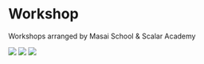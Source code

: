 # Workshop

Workshops arranged by Masai School &amp; Scalar Academy

<img src="D:\Workshop\Workshop-NetFlix\Screenshot-Netflix.png" />
<img src="D:\Workshop\Workshop-PayTM\Screenshot-Paytm.png" />
<img src="D:\Workshop\Workshop-Tinder\Screenshot-Tinder.png" />
